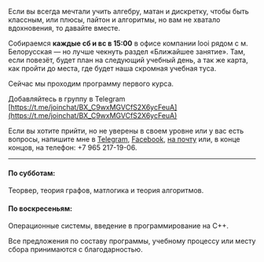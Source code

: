 ---
---
Если вы всегда мечтали учить алгебру, матан и дискретку, чтобы быть классным, или плюсы, пайтон и алгоритмы, но вам не хватало вдохновения, то давайте вместе.

Собираемся **каждые сб и вс в 15:00** в офисе компании looi рядом с м. Белорусская — но лучше чекнуть раздел «Ближайшее занятие». Там, если повезёт, будет план на следующий учебный день, а так же карта, как пройти до места, где будет наша скромная учебная туса.

Сейчас мы проходим программу первого курса.

Добавляйтесь в группу в Telegram
[https://t.me/joinchat/BX_C9wxMGVCfS2X6ycFeuA](https://t.me/joinchat/BX_C9wxMGVCfS2X6ycFeuA)

Если вы хотите прийти, но не уверены в своем уровне или у вас есть вопросы, напишите мне в [Telegram](https://t.me/llnkor), [Facebook](http://facebook.com/izomeraza), [на почту](mailto:myznikovam@gmail.com) или, в конце концов, на телефон: +7 965 217-19-06.

_____
#### По субботам:

Теорвер, теория графов, матлогика и теория алгоритмов.

#### По воскресеньям:

Операционные системы, введение в программирование на С++.

Все предложения по составу программы, учебному процессу или месту сбора принимаются с благодарностью.
